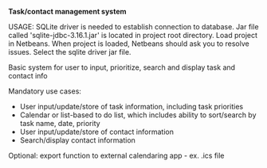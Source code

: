 **Task/contact management system**

USAGE: SQLite driver is needed to establish connection to database. Jar file called 'sqlite-jdbc-3.16.1.jar' is located in project root directory. Load project in Netbeans. When project is loaded, Netbeans should ask you to resolve issues. Select the sqlite driver jar file.

Basic system for user to input, prioritize, search and display task and contact info

Mandatory use cases:
  - User input/update/store of task information, including task priorities
  - Calendar or list-based to do list, which includes ability to sort/search by task name, date, priority
  - User input/update/store of contact information
  - Search/display contact information

Optional: export function to external calendaring app - ex. .ics file
